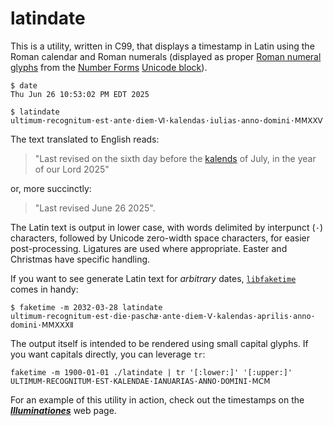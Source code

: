 <!-- README.md -->
<!-- Copyright (c) 2025 Jeffrey H. Johnson -->
<!-- SPDX-License-Identifier: MIT-0 -->
<!-- vim: set expandtab cc=80 ft=markdown : -->
# latindate

This is a utility, written in C99, that displays a timestamp in Latin using
the Roman calendar and Roman numerals (displayed as proper
[Roman numeral glyphs](https://en.wikipedia.org/wiki/Numerals_in_Unicode#Roman_numerals)
from the
[Number Forms](https://en.wikipedia.org/wiki/Number_Forms)
[Unicode block](https://en.wikipedia.org/wiki/Unicode_block)).

```
$ date
Thu Jun 26 10:53:02 PM EDT 2025

$ latindate          
ultimum·​recognitum·​est·​ante·​diem·​Ⅵ·​kalendas·​iulias·​anno·​domini·​ⅯⅯⅩⅩⅤ
```

The text translated to English reads:

> "Last revised on the sixth day before the
> [kalends](https://en.wikipedia.org/wiki/Calends)
> of July, in the year of our Lord 2025"

or, more succinctly:

> "Last revised June 26 2025".

The Latin text is output in lower case, with words delimited by interpunct
(`·`) characters, followed by Unicode zero-width space characters, for easier
post-processing.  Ligatures are used where appropriate.  Easter and Christmas
have specific handling.

If you want to see generate Latin text for *arbitrary* dates,
[`libfaketime`](https://github.com/wolfcw/libfaketime) comes in handy:

```
$ faketime -m 2032-03-28 latindate
ultimum·​recognitum·​est·​die·​paschæ·​ante·​diem·​Ⅴ·​kalendas·​aprilis·​anno·​domini·​ⅯⅯⅩⅩⅩⅡ
```


The output itself is intended to be rendered using small capital glyphs.  If
you want capitals directly, you can leverage `tr`:

```
faketime -m 1900-01-01 ./latindate | tr '[:lower:]' '[:upper:]' 
ULTIMUM·​RECOGNITUM·​EST·​KALENDAE·​IANUARIAS·​ANNO·​DOMINI·​ⅯⅭⅯ
```

For an example of this utility in action, check out the timestamps on the
[***Illuminationes***](https://johnsonjh.github.io/) web page.
